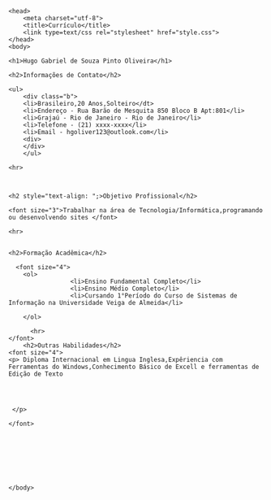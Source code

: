 ## <!DOCTYPE html>
<html>
    
    <head>
        <meta charset="utf-8">
        <title>Currículo</title>
        <link type=text/css rel="stylesheet" href="style.css">
    </head>
    <body>
    
    <h1>Hugo Gabriel de Souza Pinto Oliveira</h1>
    
    <h2>Informações de Contato</h2>

    <ul>
        <div class="b">
        <li>Brasileiro,20 Anos,Solteiro</dt>
        <li>Endereço - Rua Barão de Mesquita 850 Bloco B Apt:801</li>
        <li>Grajaú - Rio de Janeiro - Rio de Janeiro</li> 
        <li>Telefone - (21) xxxx-xxxx</li>
        <li>Email - hgoliver123@outlook.com</li>
        <div>
        </div>
        </ul>
    
    <hr>
    
    

    <h2 style="text-align: ";>Objetivo Profissional</h2>
    
    <font size="3">Trabalhar na área de Tecnologia/Informática,programando ou desenvolvendo sites </font>
    
    <hr>
        
        
    <h2>Formação Acadêmica</h2>
       
      <font size="4">
        <ol>
                     <li>Ensino Fundamental Completo</li>
                     <li>Ensino Médio Completo</li>
                     <li>Cursando 1°Período do Curso de Sistemas de Informação na Universidade Veiga de Almeida</li>
    
        </ol>
          
          <hr>
    </font>
        <h2>Outras Habilidades</h2>
    <font size="4">
    <p> Diploma Internacional em Lingua Inglesa,Expêriencia com Ferramentas do Windows,Conhecimento Básico de Excell e ferramentas de Edição de Texto
            
        
        
                
     </p>   
        
    </font>
        
        
        
        
        
        

    
    </body>
        
    
    
    
    
    
    
    
      
    

    
    

    





</html>


    
